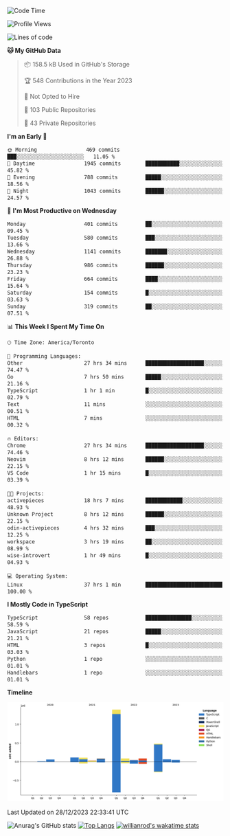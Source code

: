 <!--START_SECTION:waka-->
![Code Time](http://img.shields.io/badge/Code%20Time-991%20hrs%2057%20mins-blue)

![Profile Views](http://img.shields.io/badge/Profile%20Views-1-blue)

![Lines of code](https://img.shields.io/badge/From%20Hello%20World%20I%27ve%20Written-2.6%20million%20lines%20of%20code-blue)

**🐱 My GitHub Data** 

> 📦 158.5 kB Used in GitHub's Storage 
 > 
> 🏆 548 Contributions in the Year 2023
 > 
> 🚫 Not Opted to Hire
 > 
> 📜 103 Public Repositories 
 > 
> 🔑 43 Private Repositories 
 > 
**I'm an Early 🐤** 

```text
🌞 Morning                469 commits         ███░░░░░░░░░░░░░░░░░░░░░░   11.05 % 
🌆 Daytime                1945 commits        ███████████░░░░░░░░░░░░░░   45.82 % 
🌃 Evening                788 commits         █████░░░░░░░░░░░░░░░░░░░░   18.56 % 
🌙 Night                  1043 commits        ██████░░░░░░░░░░░░░░░░░░░   24.57 % 
```
📅 **I'm Most Productive on Wednesday** 

```text
Monday                   401 commits         ██░░░░░░░░░░░░░░░░░░░░░░░   09.45 % 
Tuesday                  580 commits         ███░░░░░░░░░░░░░░░░░░░░░░   13.66 % 
Wednesday                1141 commits        ███████░░░░░░░░░░░░░░░░░░   26.88 % 
Thursday                 986 commits         ██████░░░░░░░░░░░░░░░░░░░   23.23 % 
Friday                   664 commits         ████░░░░░░░░░░░░░░░░░░░░░   15.64 % 
Saturday                 154 commits         █░░░░░░░░░░░░░░░░░░░░░░░░   03.63 % 
Sunday                   319 commits         ██░░░░░░░░░░░░░░░░░░░░░░░   07.51 % 
```


📊 **This Week I Spent My Time On** 

```text
🕑︎ Time Zone: America/Toronto

💬 Programming Languages: 
Other                    27 hrs 34 mins      ███████████████████░░░░░░   74.47 % 
Go                       7 hrs 50 mins       █████░░░░░░░░░░░░░░░░░░░░   21.16 % 
TypeScript               1 hr 1 min          █░░░░░░░░░░░░░░░░░░░░░░░░   02.79 % 
Text                     11 mins             ░░░░░░░░░░░░░░░░░░░░░░░░░   00.51 % 
HTML                     7 mins              ░░░░░░░░░░░░░░░░░░░░░░░░░   00.32 % 

🔥 Editors: 
Chrome                   27 hrs 34 mins      ███████████████████░░░░░░   74.46 % 
Neovim                   8 hrs 12 mins       ██████░░░░░░░░░░░░░░░░░░░   22.15 % 
VS Code                  1 hr 15 mins        █░░░░░░░░░░░░░░░░░░░░░░░░   03.39 % 

🐱‍💻 Projects: 
activepieces             18 hrs 7 mins       ████████████░░░░░░░░░░░░░   48.93 % 
Unknown Project          8 hrs 12 mins       ██████░░░░░░░░░░░░░░░░░░░   22.15 % 
odin-activepieces        4 hrs 32 mins       ███░░░░░░░░░░░░░░░░░░░░░░   12.25 % 
workspace                3 hrs 19 mins       ██░░░░░░░░░░░░░░░░░░░░░░░   08.99 % 
wise-introvert           1 hr 49 mins        █░░░░░░░░░░░░░░░░░░░░░░░░   04.93 % 

💻 Operating System: 
Linux                    37 hrs 1 min        █████████████████████████   100.00 % 
```

**I Mostly Code in TypeScript** 

```text
TypeScript               58 repos            ███████████████░░░░░░░░░░   58.59 % 
JavaScript               21 repos            █████░░░░░░░░░░░░░░░░░░░░   21.21 % 
HTML                     3 repos             █░░░░░░░░░░░░░░░░░░░░░░░░   03.03 % 
Python                   1 repo              ░░░░░░░░░░░░░░░░░░░░░░░░░   01.01 % 
Handlebars               1 repo              ░░░░░░░░░░░░░░░░░░░░░░░░░   01.01 % 
```



**Timeline**

![Lines of Code chart](https://raw.githubusercontent.com/wise-introvert/wise-introvert/master/assets/bar_graph.png)


 Last Updated on 28/12/2023 22:33:41 UTC
<!--END_SECTION:waka-->

![Anurag's GitHub stats](https://github-readme-stats.vercel.app/api?username=wise-introvert&count_private=true&show_icons=true)
[![Top Langs](https://github-readme-stats.vercel.app/api/top-langs/?username=wise-introvert&langs_count=10)](https://github.com/anuraghazra/github-readme-stats)
[![willianrod's wakatime stats](https://github-readme-stats.vercel.app/api/wakatime?username=wiseintrovert)](https://github.com/anuraghazra/github-readme-stats)
